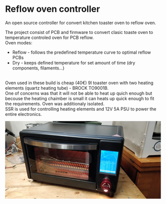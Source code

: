 # Reflow oven controller
An open source controller for convert kitchen toaster oven to reflow oven.<br />

The project consist of PCB and firmware to convert clasic toaste oven to temperature controled oven for PCB reflow.<br />
Oven modes:<br />
- Reflow - follows the predefined temperature curve to optimal reflow PCBs
- Dry - keeps defined temperature for set amount of time (dry components, filaments...)
<br />
Oven used in these build is cheap (40€) 9l toaster oven with two heating elements (quartz heating tube) - BROCK TO9001B.<br />
One of concerns was that it will not be able to heat up quich enough but becouse the heating chaimber is small it can heats up quick enough to fit the requirements. Oven was additionaly isolated.<br />
SSR is used for controlling heating elements and 12V 5A PSU to power the entire electronics. 
<br />

![alt text](https://github.com/TilenTinta/ReflowOven_controller/blob/main/Pictures/IMG_20240811_171814.jpg)
